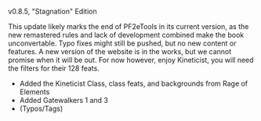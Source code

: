 v0.8.5, "Stagnation" Edition

This update likely marks the end of PF2eTools in its current version, as the new remastered rules and lack of development combined make the book unconvertable.
 Typo fixes might still be pushed, but no new content or features.
A new version of the website is in the works, but we cannot promise when it will be out.
 For now however, enjoy Kineticist, you will need the filters for their 128 feats.
- Added the Kineticist Class, class feats, and backgrounds from Rage of Elements
- Added Gatewalkers 1 and 3
- (Typos/Tags)
